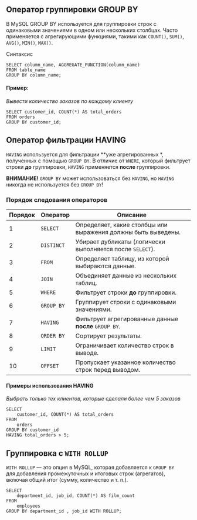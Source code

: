 ## Оператор группировки GROUP BY

В MySQL GROUP BY используется для группировки строк с одинаковыми значениями в одном или нескольких столбцах. Часто применяется с агрегирующими функциями, такими как `COUNT()`, `SUM()`, `AVG()`, `MIN()`, `MAX()`.

Синтаксис
```
SELECT column_name, AGGREGATE_FUNCTION(column_name)
FROM table_name
GROUP BY column_name;
```

#### Пример:
*Вывести количество заказов по каждому клиенту*
```
SELECT customer_id, COUNT(*) AS total_orders
FROM orders
GROUP BY customer_id;
```

## Оператор фильтрации HAVING

`HAVING` используется для фильтрации **уже агрегированных *, полученных с помощью `GROUP BY`. В отличие от `WHERE`, который фильтрует строки **до** группировки, `HAVING` применяется **после** группировки.

**ВНИМАНИЕ!**
`GROUP BY` может использоваться без `HAVING`, но `HAVING` никогда не используется без `GROUP BY`!

### Порядок следования операторов

| Порядок | Оператор  | Описание                                                      |
|---------|-----------|---------------------------------------------------------------|
| 1       | `SELECT`  | Определяет, какие столбцы или выражения должны быть выведены. |
| 2       | `DISTINCT`| Убирает дубликаты (логически выполняется после `SELECT`).     |
| 3       | `FROM`    | Определяет таблицу, из которой выбираются данные.             |
| 4       | `JOIN`    | Объединяет данные из нескольких таблиц.                       |
| 5       | `WHERE`   | Фильтрует строки **до** группировки.                          |
| 6       | `GROUP BY`| Группирует строки с одинаковыми значениями.                   |
| 7       | `HAVING`  | Фильтрует агрегированные данные **после** `GROUP BY`.         |
| 8       | `ORDER BY`| Сортирует результаты.                                         |
| 9       | `LIMIT`   | Ограничивает количество строк в выводе.                       |
| 10      | `OFFSET`  | Пропускает указанное количество строк перед выводом.          |



#### Примеры использования HAVING
*Выбрать только тех клиентов, которые сделали более чем 5 заказов*
```
SELECT 
    customer_id, COUNT(*) AS total_orders
FROM 
    orders
GROUP BY customer_id
HAVING total_orders > 5;
```

## Группировка с `WITH ROLLUP `

`WITH ROLLUP` — это опция в MySQL, которая добавляется к `GROUP BY`  
                для добавления промежуточных и итоговых строк (агрегатов),  
                включая общий итог (сумму, количество и т. п.).

```
SELECT 
    department_id, job_id, COUNT(*) AS film_count
FROM
    employees
GROUP BY department_id , job_id WITH ROLLUP;
```
